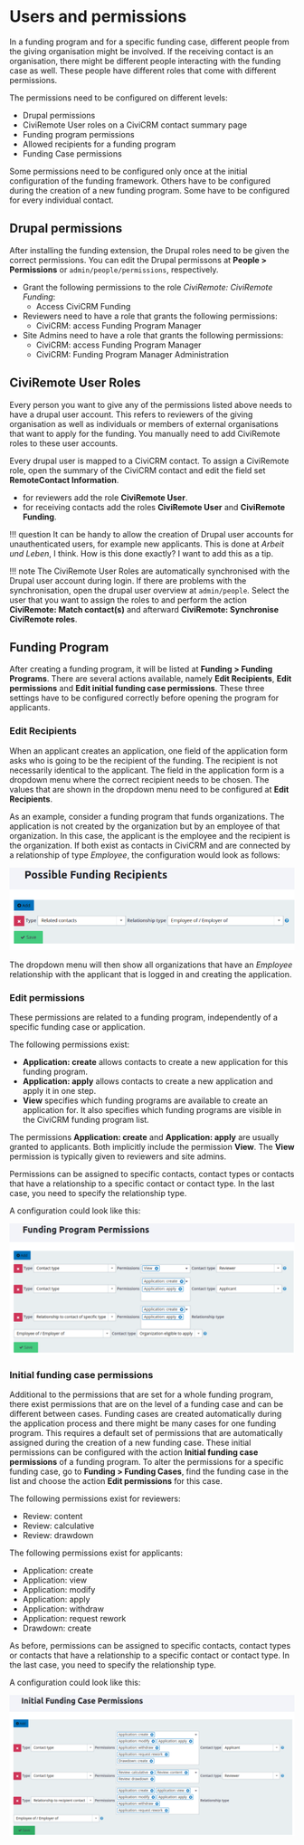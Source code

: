 # Users and permissions

In a funding program and for a specific funding case, different people from the giving organisation might be involved. If the receiving contact is an organisation, there might be different people interacting with the funding case as well. These people have different roles that come with different permissions.

The permissions need to be configured on different levels:

* Drupal permissions
* CiviRemote User roles on a CiviCRM contact summary page
* Funding program permissions
* Allowed recipients for a funding program
* Funding Case permissions

Some permissions need to be configured only once at the initial configuration of the funding framework. Others have to be configured during the creation of a new funding program. Some have to be configured for every individual contact.

## Drupal permissions

After installing the funding extension, the Drupal roles need to be given the correct permissions. You can edit the Drupal permissons at **People > Permissions** or `admin/people/permissions`, respectively.

* Grant the following permissions to the role *CiviRemote: CiviRemote Funding*:
    * Access CiviCRM Funding
* Reviewers need to have a role that grants the following permissions:
    * CiviCRM: access Funding Program Manager
* Site Admins need to have a role that grants the following permissions:
    * CiviCRM: access Funding Program Manager
    * CiviCRM: Funding Program Manager Administration

## CiviRemote User Roles

Every person you want to give any of the permissions listed above needs to have a drupal user account. This refers to reviewers of the giving organisation as well as individuals or members of external organisations that want to apply for the funding. You manually need to add CiviRemote roles to these user accounts.

Every drupal user is mapped to a CiviCRM contact. To assign a CiviRemote role, open the summary of the CiviCRM contact and edit the field set **RemoteContact Information**.

- for reviewers add the role **CiviRemote User**.
- for receiving contacts add the roles **CiviRemote User** and **CiviRemote Funding**.

!!! question
    It can be handy to allow the creation of Drupal user accounts for unauthenticated users, for example new applicants. This is done at *Arbeit und Leben*, I think. How is this done exactly? I want to add this as a tip.

!!! note
    The CiviRemote User Roles are automatically synchronised with the Drupal user account during login. If there are problems with the synchronisation, open the drupal user overview at `admin/people`. Select the user that you want to assign the roles to and perform the action **CiviRemote: Match contact(s)** and afterward **CiviRemote: Synchronise CiviRemote roles**.


## Funding Program

After creating a funding program, it will be listed at **Funding > Funding Programs**. There are several actions available, namely **Edit Recipients**, **Edit permissions** and **Edit initial funding case permissions**. These three settings have to be configured correctly before opening the program for applicants.

### Edit Recipients

When an applicant creates an application, one field of the application form asks who is going to be the recipient of the funding. The recipient is not necessarily identical to the applicant. The field in the application form is a dropdown menu where the correct recipient needs to be chosen. The values that are shown in the dropdown menu need to be configured at **Edit Recipients**.

As an example, consider a funding program that funds organizations. The application is not created by the organization but by an employee of that organization. In this case, the applicant is the employee and the recipient is the organization. If both exist as contacts in CiviCRM and are connected by a relationship of type _Employee_, the configuration would look as follows:

![](../img/permissions_edit_recipients.png)

The dropdown menu will then show all organizations that have an _Employee_ relationship with the applicant that is logged in and creating the application.

### Edit permissions

These permissions are related to a funding program, independently of a specific funding case or application.

The following permissions exist:

* **Application: create** allows contacts to create a new application for this funding program.
* **Application: apply** allows contacts to create a new application and apply it in one step.
* **View** specifies which funding programs are available to create an application for. It also specifies which funding programs are visible in the CiviCRM funding program list.

The permissions **Application: create** and **Application: apply** are usually granted to applicants. Both implicitly include the permission **View**. The **View** permission is typically given to reviewers and site admins.

Permissions can be assigned to specific contacts, contact types or contacts that have a relationship to a specific contact or contact type. In the last case, you need to specify the relationship type.

A configuration could look like this:

!["Example configuration of permissions on funding program level"](../img/permissions_funding_program.png )

### Initial funding case permissions

Additional to the permissions that are set for a whole funding program, there exist permissions that are on the level of a funding case and can be different between cases. Funding cases are created automatically during the application process and there might be many cases for one funding program. This requires a default set of permissions that are automatically assigned during the creation of a new funding case. These initial permissions can be configured with the action **Initial funding case permissions** of a funding program. To alter the permissions for a specific funding case, go to **Funding > Funding Cases**, find the funding case in the list and choose the action **Edit permissions** for this case.

The following permissions exist for reviewers:

* Review: content
* Review: calculative
* Review: drawdown

The following permissions exist for applicants:

* Application: create
* Application: view
* Application: modify
* Application: apply
* Application: withdraw
* Application: request rework
* Drawdown: create

As before, permissions can be assigned to specific contacts, contact types or contacts that have a relationship to a specific contact or contact type. In the last case, you need to specify the relationship type.

A configuration could look like this:

!["Example configuration of permissions on funding program level"](../img/permissions_funding_case.png)
